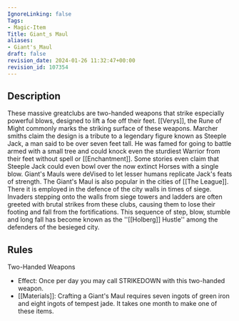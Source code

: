 ```yaml
---
IgnoreLinking: false
Tags:
- Magic-Item
Title: Giant_s Maul
aliases:
- Giant's_Maul
draft: false
revision_date: 2024-01-26 11:32:47+00:00
revision_id: 107354
---
```


## Description
These massive greatclubs are two-handed weapons that strike especially powerful blows, designed to lift a foe off their feet. [[Verys]], the Rune of Might commonly marks the striking surface of these weapons. 
Marcher smiths claim the design is a tribute to a legendary figure known as Steeple Jack, a man said to be over seven feet tall. He was famed for going to battle armed with a small tree and could knock even the sturdiest Warrior from their feet without spell or [[Enchantment]]. Some stories even claim that Steeple Jack could even bowl over the now extinct Horses with a single blow. Giant's Mauls were deVised to let lesser humans replicate Jack's feats of strength. 
The Giant's Maul is also popular in the cities of [[The League]]. There it is employed in the defence of the city walls in times of siege. Invaders stepping onto the walls from siege towers and ladders are often greeted with brutal strikes from these clubs, causing them to lose their footing and fall from the fortifications. This sequence of step, blow, stumble and long fall has become known as the ''[[Holberg]] Hustle'' among the defenders of the besieged city.
## Rules
Two-Handed Weapons
* Effect: Once per day you may call STRIKEDOWN with this two-handed weapon.
* [[Materials]]: Crafting a Giant's Maul requires seven ingots of green iron and eight ingots of tempest jade. It takes one month to make one of these items.